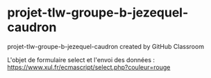 # projet-tlw-groupe-b-jezequel-caudron
projet-tlw-groupe-b-jezequel-caudron created by GitHub Classroom

L'objet de formulaire select et l'envoi des données : https://www.xul.fr/ecmascript/select.php?couleur=rouge
